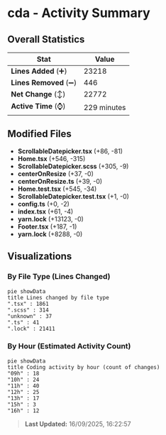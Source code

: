 # cda - Activity Summary 

## Overall Statistics

| Stat                   | Value                                                             |
| ---------------------- | ----------------------------------------------------------------- |
| **Lines Added** (➕)   | 23218                                          |
| **Lines Removed** (➖) | 446                                        |
| **Net Change** (↕)    | 22772                |
| **Active Time** (⌚)   | 229 minutes |


## Modified Files
- **ScrollableDatepicker.tsx** (+86, -81)
- **Home.tsx** (+546, -315)
- **ScrollableDatepicker.scss** (+305, -9)
- **centerOnResize** (+37, -0)
- **centerOnResize.ts** (+39, -0)
- **Home.test.tsx** (+545, -34)
- **ScrollableDatepicker.test.tsx** (+1, -0)
- **config.ts** (+0, -2)
- **index.tsx** (+61, -4)
- **yarn.lock** (+13123, -0)
- **Footer.tsx** (+187, -1)
- **yarn.lock** (+8288, -0)

## Visualizations

### By File Type (Lines Changed)

```mermaid
pie showData
title Lines changed by file type
".tsx" : 1861
".scss" : 314
"unknown" : 37
".ts" : 41
".lock" : 21411
```

### By Hour (Estimated Activity Count)

```mermaid
pie showData
title Coding activity by hour (count of changes)
"09h" : 18
"10h" : 24
"11h" : 40
"12h" : 25
"13h" : 17
"15h" : 3
"16h" : 12
```


> **Last Updated:** 16/09/2025, 16:22:57